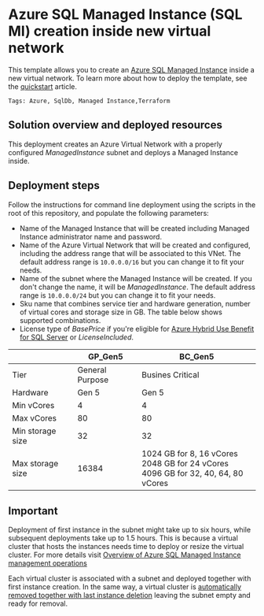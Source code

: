# Azure SQL Managed Instance (SQL MI) creation inside new virtual network

This template allows you to create an [Azure SQL Managed Instance](https://docs.microsoft.com/azure/azure-sql/managed-instance/sql-managed-instance-paas-overview) inside a new virtual network. To learn more about how to deploy the template, see the [quickstart](https://learn.hashicorp.com/tutorials/terraform/azure-build?in=terraform/azure-get-started) article.

`Tags: Azure, SqlDb, Managed Instance,Terraform`

## Solution overview and deployed resources

This deployment creates an Azure Virtual Network with a properly configured _ManagedInstance_ subnet and deploys a Managed Instance inside.

## Deployment steps

Follow the instructions for command line deployment using the scripts in the root of this repository, and populate the following parameters:

- Name of the Managed Instance that will be created including Managed Instance administrator name and password.
- Name of the Azure Virtual Network that will be created and configured, including the address range that will be associated to this VNet. The default address range is `10.0.0.0/16` but you can change it to fit your needs.
- Name of the subnet where the Managed Instance will be created. If you don't change the name, it will be _ManagedInstance_. The default address range is `10.0.0.0/24` but you can change it to fit your needs.
- Sku name that combines service tier and hardware generation, number of virtual cores and storage size in GB. The table below shows supported combinations.
- License type of _BasePrice_ if you're eligible for [Azure Hybrid Use Benefit for SQL Server](https://azure.microsoft.com/pricing/hybrid-benefit/) or _LicenseIncluded_.

||GP_Gen5|BC_Gen5|
|----|------|------|
|Tier|General Purpose|Busines Critical|
|Hardware|Gen 5|Gen 5|
|Min vCores|4|4|
|Max vCores|80|80|
|Min storage size|32|32|
|Max storage size|16384|1024 GB for 8, 16 vCores<br/>2048 GB for 24 vCores<br/>4096 GB for 32, 40, 64, 80 vCores|

## Important

Deployment of first instance in the subnet might take up to six hours, while subsequent deployments take up to 1.5 hours. This is because a virtual cluster that hosts the instances needs time to deploy or resize the virtual cluster. For more details visit [Overview of Azure SQL Managed Instance management operations](https://docs.microsoft.com/azure/azure-sql/managed-instance/management-operations-overview)

Each virtual cluster is associated with a subnet and deployed together with first instance creation. In the same way, a virtual cluster is [automatically removed together with last instance deletion](https://docs.microsoft.com/azure/azure-sql/managed-instance/virtual-cluster-delete) leaving the subnet empty and ready for removal.